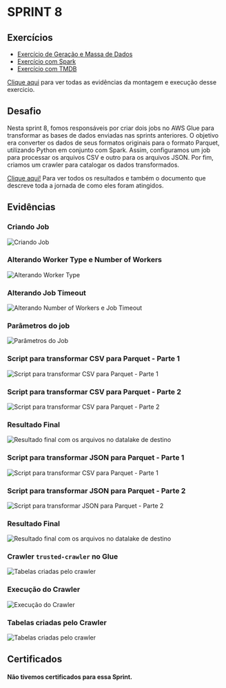 # SPRINT 8

## Exercícios

- [Exercício de Geração e Massa de Dados](exercicios/geracao_e_massa_de_dados)
- [Exercício com Spark](exercicios/apache_spark)
- [Exercício com TMDB](exercicios/tmdb)

[Clique aqui](evidencias/exercicios) para ver todas as evidências da montagem e execução desse exercicio.

## Desafio
Nesta sprint 8, fomos responsáveis por criar dois jobs no AWS Glue para transformar as bases de dados enviadas nas sprints anteriores. O objetivo era converter os dados de seus formatos originais para o formato Parquet, utilizando Python em conjunto com Spark. Assim, configuramos um job para processar os arquivos CSV e outro para os arquivos JSON. Por fim, criamos um crawler para catalogar os dados transformados.

[Clique aqui!](desafio) Para ver todos os resultados e também o documento que descreve toda a jornada de como eles foram atingidos.

## Evidências

### Criando Job
![Criando Job](evidencias/desafio/csv/criando_job_csv_1.png)

### Alterando Worker Type e Number of Workers
![Alterando Worker Type](evidencias/desafio/csv/criando_job_csv_3.png)

### Alterando Job Timeout
![Alterando Number of Workers e Job Timeout](evidencias/desafio/csv/criando_job_csv_4.png)

### Parâmetros do job
![Parâmetros do Job](evidencias/desafio/csv/job_parameters.png)

### Script para transformar CSV para Parquet - Parte 1
![Script para transformar CSV para Parquet - Parte 1](evidencias/desafio/csv/script_part1.png)

### Script para transformar CSV para Parquet - Parte 2
![Script para transformar CSV para Parquet - Parte 2](evidencias/desafio/csv/script_part2.png)

### Resultado Final
![Resultado final com os arquivos no datalake de destino](evidencias/desafio/csv/results.png)

### Script para transformar JSON para Parquet - Parte 1
![Script para transformar CSV para Parquet - Parte 1](evidencias/desafio/json/script_part1.png)

### Script para transformar JSON para Parquet - Parte 2
![Script para transformar JSON para Parquet - Parte 2](evidencias/desafio/json/script_part2.png)

### Resultado Final
![Resultado final com os arquivos no datalake de destino](evidencias/desafio/json/result.png)

### Crawler ```trusted-crawler``` no Glue
![Tabelas criadas pelo crawler](evidencias/desafio/crawler/crawler_criado.png)

### Execução do Crawler
![Execução do Crawler](evidencias/desafio/crawler/crawler_executado.png)

### Tabelas criadas pelo Crawler
![Tabelas criadas pelo crawler](evidencias/desafio/crawler/tabelas_criadas.png)

## Certificados
#### Não tivemos certificados para essa Sprint.
